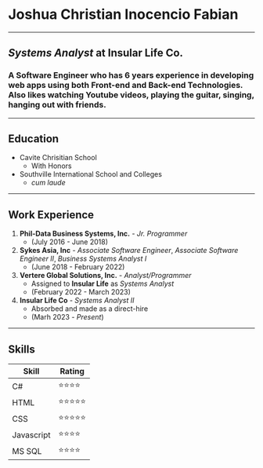 # Joshua Christian Inocencio Fabian

---
## *Systems Analyst* at **Insular Life Co.**
### A Software Engineer who has 6 years experience in developing web apps using both Front-end and Back-end Technologies. Also likes watching Youtube videos, playing the guitar, singing, hanging out with friends.  
---

## **Education**
* Cavite Chrisitian School
  * With Honors
* Southville International School and Colleges
  * *cum laude*  

---

## **Work Experience**
1. **Phil-Data Business Systems, Inc.** - *Jr. Programmer*
   * (July 2016 - June 2018)
2. **Sykes Asia, Inc** - *Associate Software Engineer*, *Associate Software Engineer II*, *Business Systems Analyst I*
   * (June 2018 - February 2022)
3. **Vertere Global Solutions, Inc.** - *Analyst/Programmer*
   * Assigned to **Insular Life** as *Systems Analyst* 
   * (February 2022 - March 2023)
4. **Insular Life Co** - *Systems Analyst II*
   * Absorbed and made as a direct-hire
   * (Marh 2023 - *Present*)  

---
## **Skills**

|   Skill  |   Rating  |
| -------- | --------- |
| C#    | ⭐⭐⭐⭐ |
| HTML | ⭐⭐⭐⭐⭐
| CSS | ⭐⭐⭐⭐⭐ |
| Javascript | ⭐⭐⭐⭐|
| MS SQL | ⭐⭐⭐⭐ |